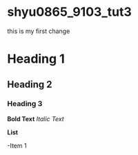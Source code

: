 # shyu0865_9103_tut3

this is my first change

# Heading 1
## Heading 2
### Heading 3

**Bold Text**
*Italic Text*

**List**

-Item 1
